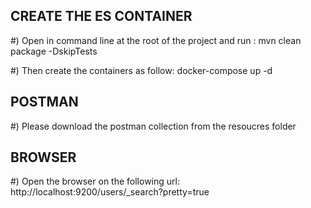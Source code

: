
CREATE THE ES CONTAINER
--------------------------------------------------------------------------------------------

#) Open in command line at the root of the project and run :
mvn clean package -DskipTests

#) Then create the containers as follow:
docker-compose up -d


POSTMAN
------------------------------------------------------------------------------------------
#) Please download the postman collection from the resoucres folder


BROWSER
------------------------------------------------------------------------------------------
#) Open the browser on the following url:
http://localhost:9200/users/_search?pretty=true

